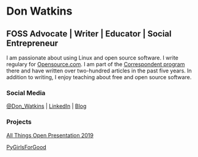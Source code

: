 # Don Watkins

## FOSS Advocate | Writer | Educator | Social Entrepreneur

I am passionate about using Linux and open source software. I write regulary for [Opensource.com](https://opensource.com/users/don-watkins). I am part of the [Correspondent program](https://opensource.com/correspondent-program) there and have written over two-hundred articles in the past five years. In addition to writing, I enjoy teaching about free and open source software.

### Social Media

[@Don\_Watkins](https://twitter.com/Don_Watkins) | [LinkedIn](https://www.linkedin.com/in/donwatkins/) | [Blog](https://countrycontemplative.com/)

### Projects

[All Things Open Presentation 2019](https://github.com/donwatkins/ATO2019)

[PyGirlsForGood](https://github.com/donwatkins/PyGirls4Good)
